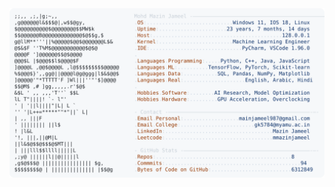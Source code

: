 <picture>
  <source srcset="https://raw.githubusercontent.com/mmazinjameel/mmazinjameel/main/dark_mode.svg?v=1750356865" media="(prefers-color-scheme: dark)">
  <img src="https://raw.githubusercontent.com/mmazinjameel/mmazinjameel/main/light_mode.svg?v=1750356865">
</picture>
